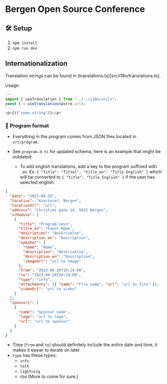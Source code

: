 # Bergen Open Source Conference

## 🛠️ Setup

1. `npm install`
2. `npm run dev`

## Internationalization

Translation strings can be found in (translations.ts)[src/i18n/translations.ts].

Usage:

```ts
---
import { useTranslation } from "../../i18n/utils";
const t = useTranslation(Astro.url);
---
<p>{t("some.string")}</p>
```

### 📅 Program format

- Everything in the program comes from JSON files located in `src/program`.

- See `program.d.ts` for updated schema, here is an example that might be outdated:
  - To add english translations, add a key to the program suffixed with `_en`. Ex: `{ "title": "Tittel", "title_en": "Title English" }` which will be converted to `{ "title": "Title English" }` if the user has selected english.

```json
{
  "date": "2023-09-20",
  "location": "Kvarteret, Bergen",
  "locationUrl": "url",
  "address": "Christies gate 14, 5015 Bergen",
  "schedule": [
    {
      "title": "Program navn",
      "title_en": "Event Name",
      "description": "Beskrivelse",
      "description_en": "Description",
      "speaker": {
        "name": "Name",
        "description": "Beskrivelse",
        "description_en": "Description",
        "imageUrl": "url to image"
      },
      "from": "2023-09-20T19:24:00",
      "to": "2023-09-20T20:24:00",
      "type": "info",
      "attachments": [{ "name": "File name", "url": "url to file" }],
      "videoUrl": "url to video"
    }
  ],
  "sponsors": [
    {
      "name": "Sponsor name",
      "logo": "url to logo",
      "url": "url to sponsor"
    }
  ]
}
```

- Time (`from` and `to`) should definitely include the entire date and time, it makes it easier to iterate on later.
- `type` has these types:
  - `info`
  - `talk`
  - `lightning`
  - `tbd` (More to come for sure.)

